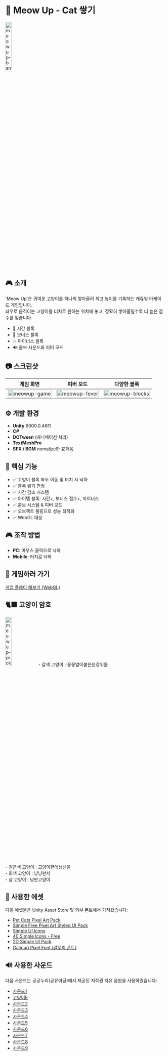 # 🐾 Meow Up - Cat 쌓기

<img src="https://i.ibb.co/VpwbWYN9/meow-home.jpg" alt="meowup-banner" width="20%">

## 🎮 소개
'Meow Up'은 귀여운 고양이를 하나씩 쌓아올려 최고 높이를 기록하는 캐쥬얼 아케이드 게임입니다.  
좌우로 움직이는 고양이를 터치로 원하는 위치에 놓고, 정확히 쌓아올릴수록 더 높은 점수를 얻습니다.

- 🌟 시간 블록
- 💎 보너스 블록
- 💥 마이너스 블록
- 🔊 콤보 사운드와 피버 모드

## 📷 스크린샷
| <div align="center">게임 화면</div> | <div align="center">피버 모드</div> | <div align="center">다양한 블록</div> |
|:--:|:--:|:--:|
| <div align="center"><img src="https://i.ibb.co/5gspKyL8/meow-game.jpg" alt="meowup-game" width="100%"></div> | <div align="center"><img src="https://i.ibb.co/tydm4jr/meow-fever.jpg" alt="meowup-fever" width="100%"></div> | <div align="center"><img src="https://i.ibb.co/fdfwZmtk/meow-blocks.jpg" alt="meowup-blocks" width="100%"></div> |



## ⚙️ 개발 환경
- **Unity** 6000.0.46f1
- **C#**
- **DOTween** (애니메이션 처리)
- **TextMeshPro**
- **SFX / BGM** nomalize한 효과음

## 🧱 핵심 기능
- ✅ 고양이 블록 좌우 이동 및 터치 시 낙하
- ✅ 블록 쌓기 판정
- ✅ 시간 감소 시스템
- ✅ 아이템 블록: 시간+, 보너스 점수+, 마이너스
- ✅ 콤보 시스템 & 피버 모드
- ✅ 오브젝트 풀링으로 성능 최적화
- ✅ WebGL 대응

## 🎮 조작 방법
- **PC**: 마우스 클릭으로 낙하
- **Mobile**: 터치로 낙하

## 🚀 게임하러 가기
[게임 플레이 해보기 (WebGL)](https://waterismul.github.io/meow-up-game/)

## 🐈‍⬛ 고양이 암호
<img src="https://i.ibb.co/gMn9cBWL/meow-pick.jpg" alt="meowup-pick" width="20%">
- 갈색 고양이 : 꽁꽁얼어붙은한강위를<br>
- 검은색 고양이 : 고양이한테생선을<br>
- 회색 고양이 : 냥냥펀치<br>
- 샴 고양이 : 낭만고양이

## 🎨 사용한 에셋
다음 에셋들은 Unity Asset Store 및 외부 폰트에서 가져왔습니다:

- [Pet Cats Pixel Art Pack](https://assetstore.unity.com/packages/2d/characters/pet-cats-pixel-art-pack-248340)
- [Simple Free Pixel Art Styled UI Pack](https://assetstore.unity.com/packages/2d/gui/icons/simple-free-pixel-art-styled-ui-pack-165012)
- [Simple UI Icons](https://assetstore.unity.com/packages/2d/gui/icons/simple-ui-icons-311704)
- [40 Simple Icons - Free](https://assetstore.unity.com/packages/2d/gui/icons/40-simple-icons-free-171008)
- [2D Simple UI Pack](https://assetstore.unity.com/packages/2d/gui/icons/2d-simple-ui-pack-218050)
- [Galmuri Pixel Font (갈무리 폰트)](https://quiple.dev/galmuri)

## 🔊 사용한 사운드
다음 사운드는 공공누리(공유마당)에서 제공된 저작권 자유 음원을 사용하였습니다:

- [사운드1](https://gongu.copyright.or.kr/gongu/wrt/wrt/view.do?wrtSn=13252844&menuNo=200020)
- [고양이E](https://gongu.copyright.or.kr/gongu/wrt/wrt/view.do?wrtSn=13252843&menuNo=200020)
- [사운드2](https://gongu.copyright.or.kr/gongu/wrt/wrt/view.do?wrtSn=13262866&menuNo=200020)
- [사운드3](https://gongu.copyright.or.kr/gongu/wrt/wrt/view.do?wrtSn=13254742&menuNo=200020)
- [사운드4](https://gongu.copyright.or.kr/gongu/wrt/wrt/view.do?wrtSn=13254840&menuNo=200020)
- [사운드5](https://gongu.copyright.or.kr/gongu/wrt/wrt/view.do?wrtSn=13254883&menuNo=200020)
- [사운드6](https://gongu.copyright.or.kr/gongu/wrt/wrt/view.do?wrtSn=13262835&menuNo=200020)
- [사운드7](https://gongu.copyright.or.kr/gongu/wrt/wrt/view.do?wrtSn=13253385&menuNo=200020)
- [사운드8](https://gongu.copyright.or.kr/gongu/wrt/wrt/view.do?wrtSn=13253534&menuNo=200020)
- [사운드9](https://gongu.copyright.or.kr/gongu/wrt/wrt/view.do?wrtSn=13355412&menuNo=200020)

